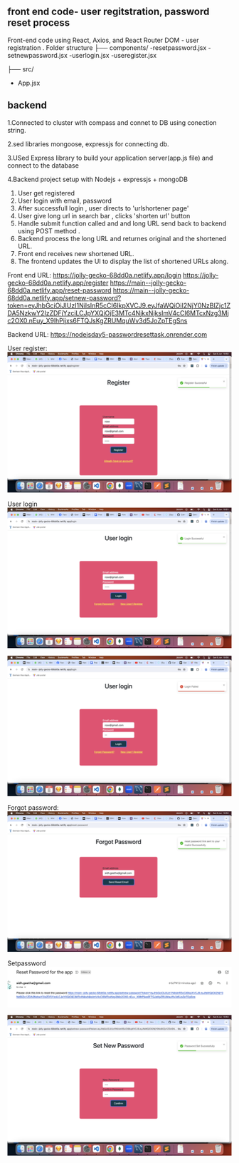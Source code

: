 ## front end code- user regitstration, password reset process ##

Front-end code using React, Axios, and React Router DOM - user registration .
Folder structure
├── components/
 -resetpassword.jsx
 -setnewpassword.jsx
 -userlogin.jsx
 -useregister.jsx

 ├── src/
   - App.jsx

## backend ##
1.Connected to cluster with compass and connet to DB using conection string.

2.sed libraries mongoose, expressjs for connecting db.

3.USed Express library to build your application server(app.js file) and connect to the database

4.Backend project setup with Nodejs + expressjs + mongoDB



1. User get registered
2. User login with email, password
3. After successfull login , user directs to 'urlshortener page'
4. User give long url in search bar , clicks 'shorten url' button
5. Handle submit function called and and long URL send back to backend using POST method .
6. Backend process the long URL and returnes original and the shortened URL.
7. Front end receives new shortened URL.
8. The frontend updates the UI to display the list of shortened URLs along.




Front end URL:
https://jolly-gecko-68dd0a.netlify.app/login
https://jolly-gecko-68dd0a.netlify.app/register 
https://main--jolly-gecko-68dd0a.netlify.app/reset-password
https://main--jolly-gecko-68dd0a.netlify.app/setnew-password?token=eyJhbGciOiJIUzI1NiIsInR5cCI6IkpXVCJ9.eyJfaWQiOiI2NjY0NzBlZjc1ZDA5NzkwY2IzZDFjYzciLCJpYXQiOjE3MTc4NjkxNjksImV4cCI6MTcxNzg3Mjc2OX0.nEuy_X9lhPijxs6FTQJsKgZRUMquWv3d5JoZpTEgSns

Backend URL:
https://nodejsday5-passwordresettask.onrender.com


User register:
![alt text](image.png)

User login
![alt text](image-1.png)

![alt text](image-5.png)

Forgot password:
![alt text](image-2.png)

Setpassword
![alt text](image-3.png)

![alt text](image-4.png)
